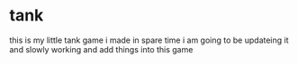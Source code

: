 # tank
this is my little tank game i made in spare time 
i am going to be updateing it and slowly working and add things into this game 
